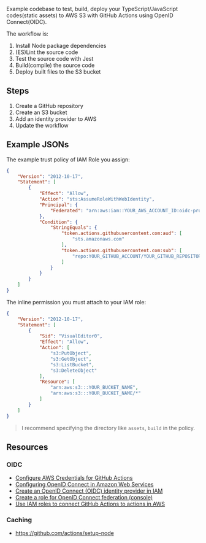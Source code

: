 Example codebase to test, build, deploy your TypeScript/JavaScript codes(static assets) to AWS S3 with GitHub Actions using OpenID Connect(OIDC).

The workflow is:

1. Install Node package dependencies
2. (ES)Lint the source code
3. Test the source code with Jest
4. Build(compile) the source code
5. Deploy built files to the S3 bucket

## Steps

1. Create a GitHub repository
2. Create an S3 bucket
3. Add an identity provider to AWS
4. Update the workflow

## Example JSONs

The example trust policy of IAM Role you assign:

```json
{
    "Version": "2012-10-17",
    "Statement": [
        {
            "Effect": "Allow",
            "Action": "sts:AssumeRoleWithWebIdentity",
            "Principal": {
                "Federated": "arn:aws:iam::YOUR_AWS_ACCOUNT_ID:oidc-provider/token.actions.githubusercontent.com"
            },
            "Condition": {
                "StringEquals": {
                    "token.actions.githubusercontent.com:aud": [
                        "sts.amazonaws.com"
                    ],
                    "token.actions.githubusercontent.com:sub": [
                        "repo:YOUR_GITHUB_ACCOUNT/YOUR_GITHUB_REPOSITORY:ref:refs/heads/main"
                    ]
                }
            }
        }
    ]
}
```

The inline permission you must attach to your IAM role:

```json
{
	"Version": "2012-10-17",
	"Statement": [
		{
			"Sid": "VisualEditor0",
			"Effect": "Allow",
			"Action": [
				"s3:PutObject",
				"s3:GetObject",
				"s3:ListBucket",
				"s3:DeleteObject"
			],
			"Resource": [
				"arn:aws:s3:::YOUR_BUCKET_NAME",
				"arn:aws:s3:::YOUR_BUCKET_NAME/*"
			]
		}
	]
}
```

> I recommend specifying the directory like `assets`, `build` in the policy. 

## Resources

### OIDC

- [Configure AWS Credentials for GitHub Actions](https://github.com/aws-actions/configure-aws-credentials)
- [Configuring OpenID Connect in Amazon Web Services](https://docs.github.com/en/actions/deployment/security-hardening-your-deployments/configuring-openid-connect-in-amazon-web-services)
- [Create an OpenID Connect (OIDC) identity provider in IAM](https://docs.aws.amazon.com/IAM/latest/UserGuide/id_roles_providers_create_oidc.html)
- [Create a role for OpenID Connect federation (console)](https://docs.aws.amazon.com/IAM/latest/UserGuide/id_roles_create_for-idp_oidc.html)
- [Use IAM roles to connect GitHub Actions to actions in AWS](https://aws.amazon.com/jp/blogs/security/use-iam-roles-to-connect-github-actions-to-actions-in-aws/)

### Caching

- https://github.com/actions/setup-node
